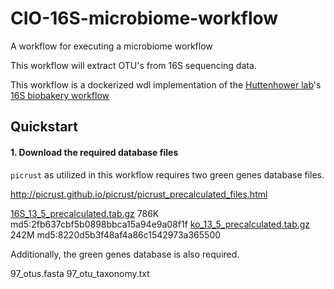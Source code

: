 # CIO-16S-microbiome-workflow
A workflow for executing a microbiome workflow

This workflow will extract OTU's from 16S sequencing data.

This workflow is a dockerized wdl implementation of the [Huttenhower lab](http://huttenhower.sph.harvard.edu
)'s [16S biobakery workflow](https://github.com/biobakery/biobakery/wiki/biobakery_workflows#3-16s-profiling)

## Quickstart

#### 1. Download the required database files

`picrust` as utilized in this workflow requires two green genes database files.

http://picrust.github.io/picrust/picrust_precalculated_files.html

[16S_13_5_precalculated.tab.gz](http://kronos.pharmacology.dal.ca/public_files/picrust/picrust_precalculated_v1.1.4/13_5/16S_13_5_precalculated.tab.gz) 786K md5:2fb637cbf5b0898bbca15a94e9a08f1f
[ko_13_5_precalculated.tab.gz](http://kronos.pharmacology.dal.ca/public_files/picrust/picrust_precalculated_v1.1.4/13_5/ko_13_5_precalculated.tab.gz) 242M md5:8220d5b3f48af4a86c1542973a365500

Additionally, the green genes database is also required.

97_otus.fasta
97_otu_taxonomy.txt
